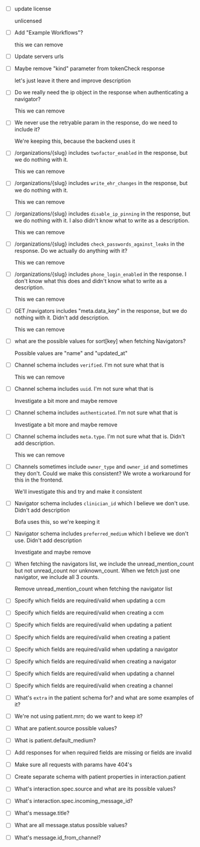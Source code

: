 - [ ] update license

    unlicensed
- [ ] Add "Example Workflows"?

    this we can remove
- [ ] Update servers urls

- [ ] Maybe remove "kind" parameter from tokenCheck response

    let's just leave it there and improve description
- [ ] Do we really need the ip object in the response when authenticating a navigator?

    This we can remove
- [ ] We never use the retryable param in the response, do we need to include it?

    We're keeping this, because the backend uses it
- [ ] /organizations/{slug} includes `twofactor_enabled` in the response, but we do nothing with it.

    This we can remove

- [ ] /organizations/{slug} includes `write_ehr_changes` in the response, but we do nothing with it.

    This we can remove
- [ ] /organizations/{slug} includes `disable_ip_pinning` in the response, but we do nothing with it. I also didn't know what to write as a description.

    This we can remove
- [ ] /organizations/{slug} includes `check_passwords_against_leaks` in the response. Do we actually do anything with it?

    This we can remove
- [ ] /organizations/{slug} includes `phone_login_enabled` in the response. I don't know what this does and didn't know what to write as a description.

    This we can remove
- [ ] GET /navigators includes "meta.data_key" in the response, but we do nothing with it. Didn't add description.

    This we can remove
- [ ] what are the possible values for sort[key] when fetching Navigators?

    Possible values are "name" and "updated_at"
- [ ] Channel schema includes `verified`. I'm not sure what that is

    This we can remove
- [ ] Channel schema includes `uuid`. I'm not sure what that is

    Investigate a bit more and maybe remove
- [ ] Channel schema includes `authenticated`. I'm not sure what that is

    Investigate a bit more and maybe remove
- [ ] Channel schema includes `meta.type`. I'm not sure what that is. Didn't add description.

    This we can remove
- [ ] Channels sometimes include `owner_type` and `owner_id` and sometimes they don't. Could we make this consistent? We wrote a workaround for this in the frontend.

    We'll investigate this and try and make it consistent
- [ ] Navigator schema includes `clinician_id` which I believe we don't use. Didn't add description

    Bofa uses this, so we're keeping it
- [ ] Navigator schema includes `preferred_medium` which I believe we don't use. Didn't add description

    Investigate and maybe remove
- [ ] When fetching the navigators list, we include the unread_mention_count but not unread_count nor unknown_count. When we fetch just one navigator, we include all 3 counts.

    Remove unread_mention_count when fetching the navigator list
- [ ] Specify which fields are required/valid when updating a ccm

- [ ] Specify which fields are required/valid when creating a ccm
- [ ] Specify which fields are required/valid when updating a patient
- [ ] Specify which fields are required/valid when creating a patient
- [ ] Specify which fields are required/valid when updating a navigator
- [ ] Specify which fields are required/valid when creating a navigator
- [ ] Specify which fields are required/valid when updating a channel
- [ ] Specify which fields are required/valid when creating a channel

- [ ] What's `extra` in the patient schema for? and what are some examples of it?
- [ ] We're not using patient.mrn; do we want to keep it?
- [ ] What are patient.source possible values?
- [ ] What is patient.default_medium?
- [ ] Add responses for when required fields are missing or fields are invalid
- [ ] Make sure all requests with params have 404's
- [ ] Create separate schema with patient properties in interaction.patient
- [ ] What's interaction.spec.source and what are its possible values?
- [ ] What's interaction.spec.incoming_message_id?
- [ ] What's message.title?
- [ ] What are all message.status possible values?
- [ ] What's message.id_from_channel?
